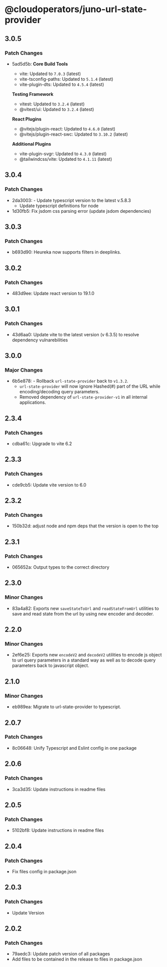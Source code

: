 # @cloudoperators/juno-url-state-provider

## 3.0.5

### Patch Changes

- 5ad5d5b: **Core Build Tools**

  - vite: Updated to `7.0.3` (latest)
  - vite-tsconfig-paths: Updated to `5.1.4` (latest)
  - vite-plugin-dts: Updated to `4.5.4` (latest)

  **Testing Framework**

  - vitest: Updated to `3.2.4` (latest)
  - @vitest/ui: Updated to `3.2.4` (latest)

  **React Plugins**

  - @vitejs/plugin-react: Updated to `4.6.0` (latest)
  - @vitejs/plugin-react-swc: Updated to `3.10.2` (latest)

  **Additional Plugins**

  - vite-plugin-svgr: Updated to `4.3.0` (latest)
  - @tailwindcss/vite: Updated to `4.1.11` (latest)

## 3.0.4

### Patch Changes

- 2da3003: - Update typescript version to the latest v.5.8.3
  - Update typescript definitions for node
- 1d30fb5: Fix jsdom css parsing error (update jsdom dependencies)

## 3.0.3

### Patch Changes

- b693d90: Heureka now supports filters in deeplinks.

## 3.0.2

### Patch Changes

- 483d9ee: Update react version to 19.1.0

## 3.0.1

### Patch Changes

- 43d6aa0: Update vite to the latest version (v 6.3.5) to resolve dependency vulnarebilities

## 3.0.0

### Major Changes

- 6b5e878: - Rollback `url-state-provider` back to `v1.3.2`.
  - `url-state-provider` will now ignore Hashed(#) part of the URL while encoding/decoding query parameters.
  - Removed dependency of `url-state-provider-v1` in all internal applications.

## 2.3.4

### Patch Changes

- cdba61c: Upgrade to vite 6.2

## 2.3.3

### Patch Changes

- cde9cb5: Update vite version to 6.0

## 2.3.2

### Patch Changes

- 150b32d: adjust node and npm deps that the version is open to the top

## 2.3.1

### Patch Changes

- 065652a: Output types to the correct directory

## 2.3.0

### Minor Changes

- 83a4a82: Exports new `saveStateToUrl` and `readStateFromUrl` utilities to save and read state from the url by using new encoder and decoder.

## 2.2.0

### Minor Changes

- 2ef6e25: Exports new `encodeV2` and `decodeV2` utilities to encode js object to url query parameters in a standard way as well as to decode query parameters back to javascript object.

## 2.1.0

### Minor Changes

- eb989ea: Migrate to url-state-provider to typescript.

## 2.0.7

### Patch Changes

- 8c06648: Unify Typescript and Eslint config in one package

## 2.0.6

### Patch Changes

- 3ca3d35: Update instructions in readme files

## 2.0.5

### Patch Changes

- 5102bf8: Update instructions in readme files

## 2.0.4

### Patch Changes

- Fix files config in package.json

## 2.0.3

### Patch Changes

- Update Version

## 2.0.2

### Patch Changes

- 79aedc3: Update patch version of all packages
- Add files to be contained in the release to files in package.json
